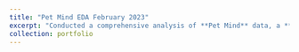 ```yaml
---
title: "Pet Mind EDA February 2023"
excerpt: "Conducted a comprehensive analysis of **Pet Mind** data, a **US-based retailer** of pet products, with the goal of boosting sales through increased repeat purchases of everyday pet products.<br/><img src='/images/500x300.png'>"
collection: portfolio
---
```


Skills - <img src="https://cdn.jsdelivr.net/gh/devicons/devicon/icons/python/python-original.svg" width ="16" height="100%"/> <img src="https://cdn.jsdelivr.net/gh/devicons/devicon/icons/jupyter/jupyter-original-wordmark.svg" width ="16" height="100%" />

- Utilized various data cleaning and processing techniques, including boxplots, to identify and remove outliers, ensuring the quality and reliability of the dataset.
- Discovered that products with average ratings and belonging to animal categories other than birds exhibited higher repeat purchase patterns among customers. 
- Arrived at a strategic approach to increase sales by reducing the pricing structure for medium-sized products to below **$30**, effectively targeting **potential repeat buyers**.

The Github code is [here](https://github.com/Shyam-Sundar-7/Pet-supplies-eda)